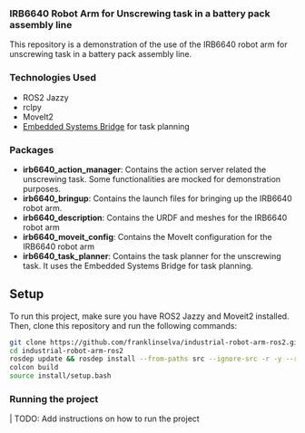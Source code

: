 ### IRB6640 Robot Arm for Unscrewing task in a battery pack assembly line

This repository is a demonstration of the use of the IRB6640 robot arm for unscrewing task in a battery pack assembly line.

### Technologies Used

 - ROS2 Jazzy
 - rclpy
 - MoveIt2
 - [Embedded Systems Bridge](https://github.com/aiplan4eu/embedded-systems-bridge) for task planning


### Packages

 - **irb6640_action_manager**: Contains the action server related the unscrewing task. Some functionalities are mocked for demonstration purposes.
 - **irb6640_bringup**: Contains the launch files for bringing up the IRB6640 robot arm.
 - **irb6640_description**: Contains the URDF and meshes for the IRB6640 robot arm
 - **irb6640_moveit_config**: Contains the MoveIt configuration for the IRB6640 robot arm
 - **irb6640_task_planner**: Contains the task planner for the unscrewing task. It uses the Embedded Systems Bridge for task planning.


## Setup

To run this project, make sure you have ROS2 Jazzy and Moveit2 installed. Then, clone this repository and run the following commands:

```bash
git clone https://github.com/franklinselva/industrial-robot-arm-ros2.git
cd industrial-robot-arm-ros2
rosdep update && rosdep install --from-paths src --ignore-src -r -y --rosdistro $ROS_DISTRO
colcon build
source install/setup.bash
```

### Running the project

| TODO: Add instructions on how to run the project
